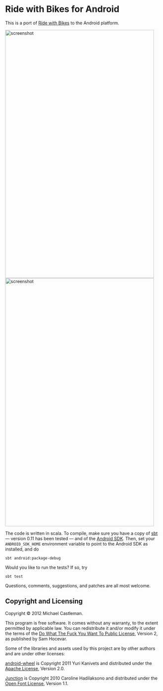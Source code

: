 Ride with Bikes for Android
===========================

This is a port of [Ride with Bikes] to the Android platform.

<img src="http://assets.vermicel.li/rwb/screenshot-ics.png" width="480" height="800" alt="screenshot" /> <img src="http://assets.vermicel.li/rwb/screenshot-ginger.png" width="480" height="800" alt="screenshot" />

The code is written in scala. To compile, make sure you have a copy of [sbt]
— version 0.11 has been tested — and of the [Android SDK]. Then, set your
`ANDROID_SDK_HOME` environment variable to point to the Android SDK as
installed, and do

    sbt android:package-debug

Would you like to run the tests? If so, try

    sbt test

Questions, comments, suggestions, and patches are all most welcome.

Copyright and Licensing
-----------------------

Copyright © 2012 Michael Castleman.

This program is free software. It comes without any warranty, to
the extent permitted by applicable law. You can redistribute it
and/or modify it under the terms of the [Do What The Fuck You Want
To Public License], Version 2, as published by Sam Hocevar.

Some of the libraries and assets used by this project are by other authors and
are under other licenses:

[android-wheel] is Copyright 2011 Yuri Kanivets and distributed under the
[Apache License], Version 2.0.

[Junction] is Copyright 2010 Caroline Hadilaksono and distributed under the
[Open Font License], Version 1.1.

[Ride with Bikes]: http://ridewithbikes.com/
[sbt]: https://github.com/harrah/xsbt/wiki/Getting-Started-Setup
[Android SDK]: http://developer.android.com/sdk/index.html
[Do What The Fuck You Want To Public License]: http://sam.zoy.org/wtfpl/COPYING
[android-wheel]: https://code.google.com/p/android-wheel/
[Apache License]: http://www.apache.org/licenses/LICENSE-2.0
[Junction]: http://www.theleagueofmoveabletype.com/junction
[Open Font License]: http://scripts.sil.org/OFL